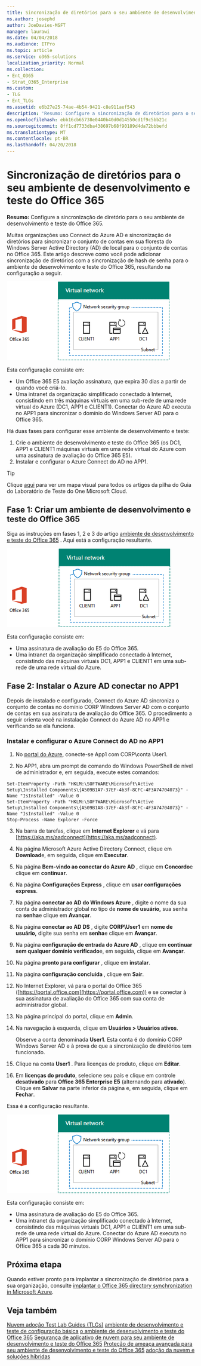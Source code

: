 ```yaml
---
title: Sincronização de diretórios para o seu ambiente de desenvolvimento e teste do Office 365
ms.author: josephd
author: JoeDavies-MSFT
manager: laurawi
ms.date: 04/04/2018
ms.audience: ITPro
ms.topic: article
ms.service: o365-solutions
localization_priority: Normal
ms.collection:
- Ent_O365
- Strat_O365_Enterprise
ms.custom:
- TLG
- Ent_TLGs
ms.assetid: e6b27e25-74ae-4b54-9421-c8e911aef543
description: 'Resumo: Configure a sincronização de diretórios para o seu ambiente de desenvolvimento e teste do Office 365.'
ms.openlocfilehash: ebb16cb65738e0440b40d0d14550cd1f9c5bb21c
ms.sourcegitcommit: 8ff1cd7733dba438697b68f90189d4da72bbbefd
ms.translationtype: MT
ms.contentlocale: pt-BR
ms.lasthandoff: 04/20/2018
---
```

# <a name="directory-synchronization-for-your-office-365-devtest-environment"></a>Sincronização de diretórios para o seu ambiente de desenvolvimento e teste do Office 365

 **Resumo:** Configure a sincronização de diretório para o seu ambiente de desenvolvimento e teste do Office 365.
  
Muitas organizações uso Connect do Azure AD e sincronização de diretórios para sincronizar o conjunto de contas em sua floresta do Windows Server Active Directory (AD) de local para o conjunto de contas no Office 365. Este artigo descreve como você pode adicionar sincronização de diretórios com a sincronização de hash de senha para o ambiente de desenvolvimento e teste do Office 365, resultando na configuração a seguir.
  
![Ambiente de desenvolvimento e teste do Office 365 com a sincronização de diretório](images/be5b37b0-f832-4878-b153-436c31546e21.png)
  
Esta configuração consiste em: 
  
- Um Office 365 E5 avaliação assinatura, que expira 30 dias a partir de quando você criá-lo.
- Uma intranet da organização simplificado conectado à Internet, consistindo em três máquinas virtuais em uma sub-rede de uma rede virtual do Azure (DC1, APP1 e CLIENT1). Conectar do Azure AD executa no APP1 para sincronizar o domínio do Windows Server AD para o Office 365.
    
Há duas fases para configurar esse ambiente de desenvolvimento e teste:
  
1. Crie o ambiente de desenvolvimento e teste do Office 365 (os DC1, APP1 e CLIENT1 máquinas virtuais em uma rede virtual do Azure com uma assinatura de avaliação do Office 365 E5).
2. Instalar e configurar o Azure Connect do AD no APP1.
    
> [!TIP]
> Clique [aqui](http://aka.ms/catlgstack) para ver um mapa visual para todos os artigos da pilha do Guia do Laboratório de Teste do One Microsoft Cloud.
  
## <a name="phase-1-create-an-office-365-devtest-environment"></a>Fase 1: Criar um ambiente de desenvolvimento e teste do Office 365

Siga as instruções em fases 1, 2 e 3 do artigo [ambiente de desenvolvimento e teste do Office 365](office-365-dev-test-environment.md) . Aqui está a configuração resultante.
  
![O ambiente de desenvolvimento e teste do Office 365](images/48fb91aa-09b0-4020-a496-a8253920c45d.png)
  
Esta configuração consiste em: 
  
- Uma assinatura de avaliação do E5 do Office 365.
- Uma intranet da organização simplificado conectado à Internet, consistindo das máquinas virtuais DC1, APP1 e CLIENT1 em uma sub-rede de uma rede virtual do Azure.
    
## <a name="phase-2-install-azure-ad-connect-on-app1"></a>Fase 2: Instalar o Azure AD conectar no APP1

Depois de instalado e configurado, Connect do Azure AD sincroniza o conjunto de contas no domínio CORP Windows Server AD com o conjunto de contas em sua assinatura de avaliação do Office 365. O procedimento a seguir orienta você na instalação Connect do Azure AD no APP1 e verificando se ela funciona.
  
### <a name="install-and-configure-azure-ad-connect-on-app1"></a>Instalar e configurar o Azure Connect do AD no APP1

1. No [portal do Azure](https://portal.azure.com), conecte-se App1 com CORP\\conta User1.
    
2. No APP1, abra um prompt de comando do Windows PowerShell de nível de administrador e, em seguida, execute estes comandos:
    
  ```
  Set-ItemProperty -Path "HKLM:\SOFTWARE\Microsoft\Active Setup\Installed Components\{A509B1A7-37EF-4b3f-8CFC-4F3A74704073}" -Name "IsInstalled" -Value 0
Set-ItemProperty -Path "HKLM:\SOFTWARE\Microsoft\Active Setup\Installed Components\{A509B1A8-37EF-4b3f-8CFC-4F3A74704073}" -Name "IsInstalled" -Value 0
Stop-Process -Name Explorer -Force

  ```

3. Na barra de tarefas, clique em **Internet Explorer** e vá para [https://aka.ms/aadconnect](https://aka.ms/aadconnect).
    
4. Na página Microsoft Azure Active Directory Connect, clique em **Download**e, em seguida, clique em **Executar**.
    
5. Na página **Bem-vindo ao conectar do Azure AD** , clique em **Concordo**e clique em **continuar**.
    
6. Na página **Configurações Express** , clique em **usar configurações express**.
    
7. Na página **conectar ao AD do Windows Azure** , digite o nome da sua conta de administrador global no tipo de **nome de usuário,** sua senha na **senha**e clique em **Avançar**.
    
8. Na página **conectar ao AD DS** , digite **CORP\\User1** em **nome de usuário,** digite sua senha em **senha**e clique em **Avançar**.
    
9. Na página **configuração de entrada do Azure AD** , clique em **continuar sem qualquer domínio verificado**e, em seguida, clique em **Avançar**.
    
10. Na página **pronto para configurar** , clique em **instalar**.
    
11. Na página **configuração concluída** , clique em **Sair**.
    
12. No Internet Explorer, vá para o portal do Office 365 ([https://portal.office.com](https://portal.office.com)) e se conectar à sua assinatura de avaliação do Office 365 com sua conta de administrador global.
    
13. Na página principal do portal, clique em **Admin**.
    
14. Na navegação à esquerda, clique em **Usuários > Usuários ativos**.
    
    Observe a conta denominada **User1**. Esta conta é do domínio CORP Windows Server AD e à prova de que a sincronização de diretórios tem funcionado.
    
15. Clique na conta **User1** . Para licenças de produto, clique em **Editar**.
    
16. Em **licenças do produto**, selecione seu país e clique em controle **desativado** para **Office 365 Enterprise E5** (alternando para **ativado**). Clique em **Salvar** na parte inferior da página e, em seguida, clique em **Fechar**.
    
Essa é a configuração resultante.
  
![Ambiente de desenvolvimento e teste do Office 365 com a sincronização de diretório](images/be5b37b0-f832-4878-b153-436c31546e21.png)
  
Esta configuração consiste em: 
  
- Uma assinatura de avaliação do E5 do Office 365.
- Uma intranet da organização simplificado conectado à Internet, consistindo das máquinas virtuais DC1, APP1 e CLIENT1 em uma sub-rede de uma rede virtual do Azure. Conectar do Azure AD executa no APP1 para sincronizar o domínio CORP Windows Server AD para o Office 365 a cada 30 minutos.
    
## <a name="next-step"></a>Próxima etapa

Quando estiver pronto para implantar a sincronização de diretórios para a sua organização, consulte [implantar o Office 365 directory synchronization in Microsoft Azure](deploy-office-365-directory-synchronization-dirsync-in-microsoft-azure.md).

## <a name="see-also"></a>Veja também

[Nuvem adoção Test Lab Guides (TLGs)](cloud-adoption-test-lab-guides-tlgs.md)
[ambiente de desenvolvimento e teste de configuração básica](base-configuration-dev-test-environment.md)
[o ambiente de desenvolvimento e teste do Office 365](office-365-dev-test-environment.md)
[Segurança de aplicativo de nuvem para seu ambiente de desenvolvimento e teste do Office 365](cloud-app-security-for-your-office-365-dev-test-environment.md) 
 [ Proteção de ameaça avançada para seu ambiente de desenvolvimento e teste do Office 365](advanced-threat-protection-for-your-office-365-dev-test-environment.md)
[adoção da nuvem e soluções híbridas](cloud-adoption-and-hybrid-solutions.md)




